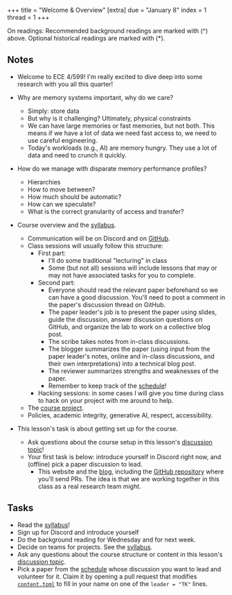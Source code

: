 +++
title = "Welcome & Overview"
[extra]
due = "January 8"
index = 1
thread = 1
+++

On readings:
Recommended background readings are marked with (^) above. Optional historical readings are marked with (*). 

## Notes

* Welcome to ECE 4/599! I'm really excited to dive deep into some research with you all this quarter!

* Why are memory systems important, why do we care?
    - Simply: store data
    - But why is it challenging? Ultimately, physical constraints
    - We can have large memories or fast memories, but not both. This means if we have a lot of data we need
      fast access to, we need to use careful engineering. 
    - Today's workloads (e.g., AI) are memory hungry. They use a lot of data and need to crunch it quickly. 
* How do we manage with disparate memory performance profiles? 
    - Hierarchies
    - How to move between?
    - How much should be automatic? 
    - How can we speculate? 
    - What is the correct granularity of access and transfer? 
* Course overview and the [syllabus][].
    * Communication will be on Discord and on [GitHub][gh-discuss]. 
    * Class sessions will usually follow this structure:
        * First part:
            * I'll do some traditional "lecturing" in class
            * Some (but not all) sessions will include lessons that may or may not have associated tasks for you to complete.
        * Second part:
            * Everyone should read the relevant paper beforehand so we can have a good discussion. You'll need to post a comment in the paper's discussion thread on GitHub. 
            * The paper leader's job is to present the paper using slides, guide the discussion, answer discussion questions on GitHub, and organize the lab to work on a collective blog post. 
            * The scribe takes notes from in-class discussions.
            * The blogger summarizes the paper (using input from the paper leader's notes, online and in-class discussions, and their own interpretations) into a technical blog post. 
            * The reviewer summarizes strengths and weaknesses of the paper. 
            * Remember to keep track of the [schedule][]!
        * Hacking sessions: in some cases I will give you time during class to hack on your project with me around to help. 
    * The [course project][proj].
    * Policies, academic integrity, generative AI, respect, accessibility.
* This lesson's task is about getting set up for the course. 
    * Ask questions about the course setup in this lesson's [discussion topic][topic]!
    * Your first task is below: introduce yourself in Discord right now, and (offline) pick a paper discussion to lead.
        * This website and the [blog][], including the [GitHub repository][gh] where you'll send PRs. The idea is that we are working together in this class as a real research team might. 

## Tasks

* Read the [syllabus][]! 
* Sign up for Discord and introduce yourself
* Do the background reading for Wednesday and for next week. 
* Decide on teams for projects. See the [syllabus][].
* Ask any questions about the course structure or content in this lesson's [discussion topic][topic].
* Pick a paper from the [schedule][] whose discussion you want to lead and volunteer for it. 
  Claim it by opening a pull request that modifies [`content.toml`][cont-gh] to fill in your name on one of the `leader = "TK"` lines.

[syllabus]: @/syllabus.md
[blog]: @/blog/_index.md
[proj]: @/syllabus.md#research-project
[gh]: https://github.com/khale/mem-systems-w25
[gh-discuss]: https://github.com/khale/mem-systems-w25/discussions
[topic]: https://github.com/khale/mem-systems-w25/discussions/1
[schedule]: @/schedule.md
[cont-gh]: https://github.com/khale/mem-systems-w25/blob/main/data/content.toml
[lessons]: @/lesson/_index.md
